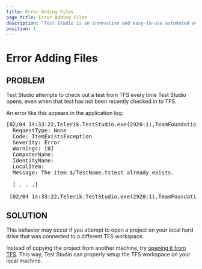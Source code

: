 ```yaml
---
title: Error Adding Files
page_title: Error Adding Files
description: "Test Studio is an innovative and easy-to-use automated web, WPF and load testing solution. Test Studio tests support essential technologies like ASP.NET AJAX, Silverlight, PHP and MVC. HTML5, Testing framework, functional testing, performance testing, load testing, exploratory testing, manual testing."
position: 1
---
```

# Error Adding Files

## PROBLEM

Test Studio attempts to check out a test from TFS every time Test Studio opens, even when that test has not been recently checked in to TFS. 

An error like this appears in the application log:

<pre>
[02/04 14:33:22,Telerik.TestStudio.exe(2920:1),TeamFoundationServer] TFSServer._vcs_NonFatalError() : Non-fatal error handling TFS request: Failure instance 52192065
  RequestType: None
  Code: ItemExistsException
  Severity: Error
  Warnings: [0]
  ComputerName:
  IdentityName:
  LocalItem:
  Message: The item $/TestName.tstest already exists.

  [ . . .]

 [02/04 14:33:22,Telerik.TestStudio.exe(2920:1),TeamFoundationServer] TFSServer.AddFiles() : Error adding files
</pre>

## SOLUTION

This behavior may occur if you attempt to open a project on your local hard drive that was connected to a different TFS workspace. 


Instead of copying the project from another machine, try <a href="/features/source-control/open-tfs-project" target="_blank">opening it from TFS</a>. This way, Test Studio can properly setup the TFS workspace on your local machine.

